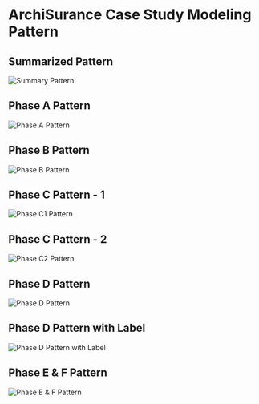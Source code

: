 # ArchiSurance Case Study Modeling Pattern

## Summarized Pattern

![Summary Pattern](./ArchiSurance_Patterns/ArchiSurance%20Case%20Study%20Modeling%20Pattern%20-%20Summary%20View.jpg)

## Phase A Pattern

![Phase A Pattern](ArchiSurance_Patterns/TOGAF%20ADM%20Phase%20A%20-%20Modeling%20Pattern.jpg)

## Phase B Pattern

![Phase B Pattern](ArchiSurance_Patterns/TOGAF%20ADM%20Phase%20B%20-%20Modeling%20Pattern.jpg)

## Phase C Pattern - 1

![Phase C1 Pattern](ArchiSurance_Patterns/TOGAF%20ADM%20Phase%20C%20-%20Modeling%20Pattern%20(Application%20Architecture).jpg)

## Phase C Pattern - 2

![Phase C2 Pattern](ArchiSurance_Patterns/TOGAF%20ADM%20Phase%20C%20-%20Modeling%20Pattern%20(Data%20Architecture).jpg)

## Phase D Pattern

![Phase D Pattern](ArchiSurance_Patterns/TOGAF%20ADM%20Phase%20D%20-%20Modeling%20Pattern.jpg)

## Phase D Pattern with Label

![Phase D Pattern with Label](ArchiSurance_Patterns/TOGAF%20ADM%20Phase%20D%20-%20Modeling%20Pattern%20(with%20Label).jpg)

## Phase E & F Pattern

![Phase E & F Pattern](ArchiSurance_Patterns/TOGAF%20ADM%20Phase%20E&F%20-%20Implementation%20&%20Migration.jpg)